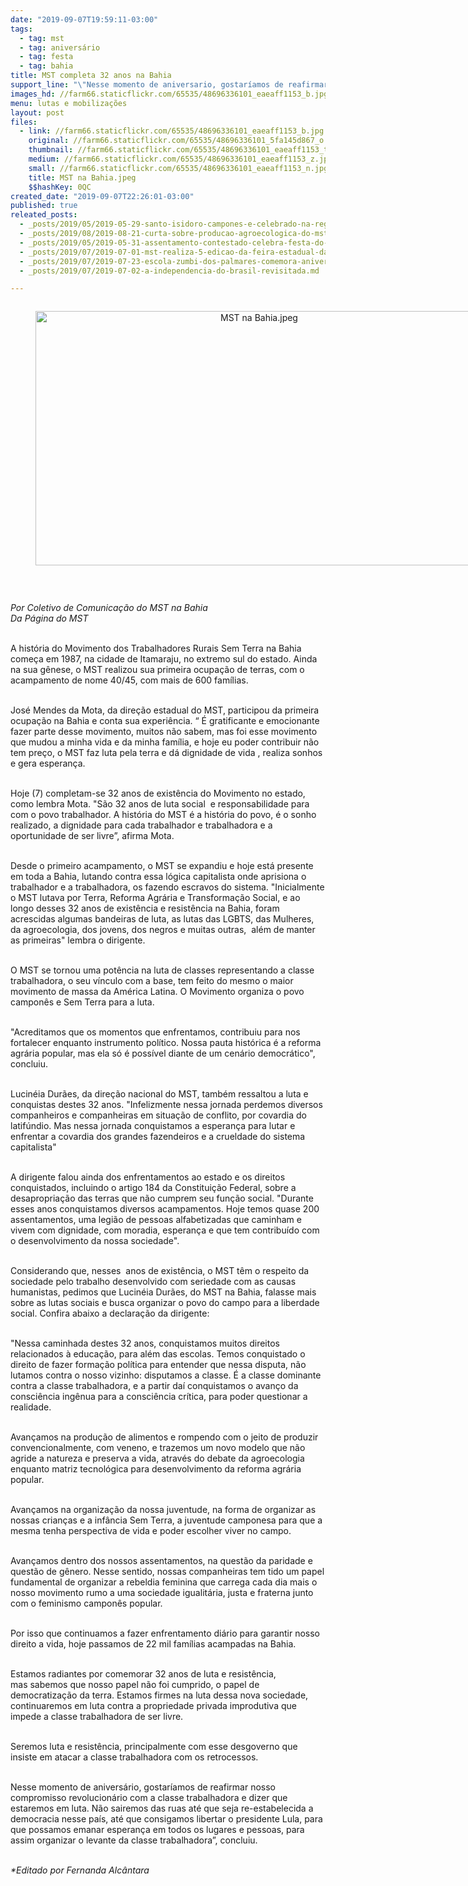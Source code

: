 ```yaml
---
date: "2019-09-07T19:59:11-03:00"
tags:
  - tag: mst
  - tag: aniversário
  - tag: festa
  - tag: bahia
title: MST completa 32 anos na Bahia
support_line: "\"Nesse momento de aniversario, gostaríamos de reafirmar nosso compromisso revolucionário com a classe trabalhadora e dizer que estaremos em luta\", afirma dirigente"
images_hd: //farm66.staticflickr.com/65535/48696336101_eaeaff1153_b.jpg
menu: lutas e mobilizações
layout: post
files:
  - link: //farm66.staticflickr.com/65535/48696336101_eaeaff1153_b.jpg
    original: //farm66.staticflickr.com/65535/48696336101_5fa145d867_o.jpg
    thumbnail: //farm66.staticflickr.com/65535/48696336101_eaeaff1153_t.jpg
    medium: //farm66.staticflickr.com/65535/48696336101_eaeaff1153_z.jpg
    small: //farm66.staticflickr.com/65535/48696336101_eaeaff1153_n.jpg
    title: MST na Bahia.jpeg
    $$hashKey: 0QC
created_date: "2019-09-07T22:26:01-03:00"
published: true
releated_posts:
  - _posts/2019/05/2019-05-29-santo-isidoro-campones-e-celebrado-na-regiao-da-campanha-do-rs.md
  - _posts/2019/08/2019-08-21-curta-sobre-producao-agroecologica-do-mst-e-finalista-em-premio-da-onu.md
  - _posts/2019/05/2019-05-31-assentamento-contestado-celebra-festa-do-divino-espirito-santo.md
  - _posts/2019/07/2019-07-01-mst-realiza-5-edicao-da-feira-estadual-da-reforma-agraria-na-bahia.md
  - _posts/2019/07/2019-07-23-escola-zumbi-dos-palmares-comemora-aniversario-da-ocupacao.md
  - _posts/2019/07/2019-07-02-a-independencia-do-brasil-revisitada.md

---
```

<div style="text-align:center">
<figure class="image" style="display:inline-block"><img alt="MST na Bahia.jpeg" height="407" src="//farm66.staticflickr.com/65535/48696336101_eaeaff1153_b.jpg" width="700" />
<figcaption></figcaption>
</figure>
</div>

<p>&nbsp;</p>

<p><em>Por Coletivo de Comunica&ccedil;&atilde;o do MST na Bahia<br />
Da P&aacute;gina do MST</em><br />
&nbsp;</p>

<p>A hist&oacute;ria do Movimento dos Trabalhadores Rurais Sem Terra&nbsp;na Bahia come&ccedil;a em 1987, na cidade de Itamaraju, no extremo sul do estado.&nbsp;Ainda na sua g&ecirc;nese, o MST realizou sua primeira ocupa&ccedil;&atilde;o de terras, com o acampamento de&nbsp;nome&nbsp;40/45,&nbsp;com mais de 600 fam&iacute;lias.<br />
&nbsp;</p>

<p>Jos&eacute; Mendes da Mota, da dire&ccedil;&atilde;o estadual do MST,&nbsp;participou da primeira ocupa&ccedil;&atilde;o na Bahia e conta sua experi&ecirc;ncia. &ldquo; &Eacute; gratificante e emocionante fazer parte desse movimento, muitos n&atilde;o sabem, mas foi esse movimento que mudou a minha vida e da minha fam&iacute;lia, e hoje eu poder contribuir n&atilde;o tem pre&ccedil;o, o MST faz luta pela terra e d&aacute; dignidade de vida , realiza sonhos e gera esperan&ccedil;a.<br />
&nbsp;</p>

<p>Hoje (7) completam-se 32 anos de exist&ecirc;ncia do Movimento no estado, como lembra&nbsp;Mota. &quot;S&atilde;o 32 anos de luta social&nbsp; e responsabilidade para com o povo trabalhador. A hist&oacute;ria do MST&nbsp;&eacute; a hist&oacute;ria do povo, &eacute; o sonho realizado, a dignidade para cada trabalhador e trabalhadora e a oportunidade de ser livre&rdquo;, afirma Mota.<br />
&nbsp;</p>

<p>Desde o primeiro acampamento,&nbsp;o MST se expandiu e hoje est&aacute; presente em toda a Bahia, lutando contra essa l&oacute;gica capitalista onde aprisiona o trabalhador e a trabalhadora, os fazendo escravos do sistema. &quot;Inicialmente o MST lutava por Terra, Reforma Agr&aacute;ria e Transforma&ccedil;&atilde;o Social, e ao longo desses 32 anos de exist&ecirc;ncia e resist&ecirc;ncia na Bahia, foram acrescidas algumas bandeiras de luta, as lutas das LGBTS, das Mulheres, da agroecologia, dos jovens, dos negros e muitas outras,&nbsp; al&eacute;m de manter as primeiras&quot; lembra o dirigente.<br />
&nbsp;</p>

<p>O MST se tornou uma pot&ecirc;ncia na luta de classes representando a classe trabalhadora, o seu v&iacute;nculo com a base, tem feito do mesmo o maior movimento de massa da Am&eacute;rica Latina. O Movimento&nbsp;organiza o povo campon&ecirc;s e Sem Terra para a luta.</p>

<p><br />
&quot;Acreditamos que os momentos que enfrentamos, contribuiu para nos fortalecer enquanto instrumento pol&iacute;tico. Nossa pauta hist&oacute;rica &eacute; a reforma agr&aacute;ria popular, mas ela s&oacute; &eacute; poss&iacute;vel diante de um cen&aacute;rio democr&aacute;tico&quot;, concluiu.<br />
&nbsp;</p>

<p>Lucin&eacute;ia Dur&atilde;es, da dire&ccedil;&atilde;o nacional do MST, tamb&eacute;m ressaltou a luta e conquistas destes 32 anos. &quot;Infelizmente nessa jornada perdemos diversos companheiros e companheiras em situa&ccedil;&atilde;o de conflito, por covardia do latif&uacute;ndio. Mas nessa jornada conquistamos a esperan&ccedil;a para lutar e enfrentar a covardia dos grandes fazendeiros e a crueldade do sistema capitalista&quot;</p>

<p><br />
A dirigente falou ainda dos enfrentamentos ao estado e os direitos conquistados, incluindo o artigo 184 da Constitui&ccedil;&atilde;o Federal, sobre&nbsp;a desapropria&ccedil;&atilde;o das terras que n&atilde;o cumprem seu fun&ccedil;&atilde;o social. &quot;Durante esses anos&nbsp;conquistamos diversos acampamentos. Hoje temos quase 200 assentamentos,&nbsp;uma legi&atilde;o de pessoas alfabetizadas que caminham e vivem com dignidade, com&nbsp;moradia,&nbsp;esperan&ccedil;a e que tem contribu&iacute;do com o desenvolvimento da nossa sociedade&quot;.</p>

<p><br />
Considerando que, nesses&nbsp; anos de exist&ecirc;ncia, o MST t&ecirc;m o respeito da sociedade pelo trabalho desenvolvido com seriedade com as causas humanistas, pedimos que&nbsp;Lucin&eacute;ia Dur&atilde;es,&nbsp;do MST na Bahia, falasse mais sobre as lutas sociais e busca organizar o povo do campo para a liberdade social. Confira abaixo a declara&ccedil;&atilde;o da dirigente:<br />
&nbsp;</p>

<p>&quot;Nessa caminhada destes 32 anos, conquistamos muitos direitos relacionados &agrave; educa&ccedil;&atilde;o,&nbsp;para al&eacute;m das escolas. Temos conquistado o direito de fazer forma&ccedil;&atilde;o pol&iacute;tica para entender que nessa disputa, n&atilde;o lutamos contra o nosso vizinho: disputamos a classe. &Eacute; a classe dominante contra a classe trabalhadora, e a partir da&iacute; conquistamos o avan&ccedil;o&nbsp;da consci&ecirc;ncia ing&ecirc;nua para a consci&ecirc;ncia cr&iacute;tica, para poder questionar a realidade.</p>

<p><br />
Avan&ccedil;amos na produ&ccedil;&atilde;o de alimentos e rompendo com o jeito de produzir convencionalmente,&nbsp;com veneno, e trazemos um novo modelo que n&atilde;o agride a natureza e preserva a vida, atrav&eacute;s do debate da agroecologia enquanto matriz tecnol&oacute;gica para desenvolvimento da reforma agr&aacute;ria popular.</p>

<p><br />
Avan&ccedil;amos&nbsp;na organiza&ccedil;&atilde;o da nossa juventude, na forma de organizar as nossas crian&ccedil;as e a inf&acirc;ncia Sem Terra, a juventude camponesa para que a mesma tenha perspectiva de vida e poder escolher viver no campo.</p>

<p><br />
Avan&ccedil;amos dentro dos nossos assentamentos, na quest&atilde;o da paridade e quest&atilde;o de g&ecirc;nero. Nesse sentido,&nbsp;nossas companheiras tem tido um papel fundamental de organizar a rebeldia feminina que carrega cada dia mais o nosso movimento rumo a uma sociedade igualit&aacute;ria, justa e fraterna junto com o feminismo campon&ecirc;s popular.<br />
&nbsp;</p>

<p>Por isso que continuamos a fazer enfrentamento di&aacute;rio para garantir nosso direito a vida, hoje passamos de 22 mil fam&iacute;lias acampadas na Bahia.</p>

<p><br />
Estamos radiantes por comemorar 32 anos de luta e resist&ecirc;ncia, mas&nbsp;sabemos que nosso papel n&atilde;o foi cumprido, o papel de democratiza&ccedil;&atilde;o da terra. Estamos firmes na luta dessa nova sociedade, continuaremos em luta contra a propriedade privada improdutiva que impede a classe trabalhadora de ser livre.<br />
&nbsp;</p>

<p>Seremos luta e resist&ecirc;ncia, principalmente com esse desgoverno que insiste em atacar a classe trabalhadora com os retrocessos.<br />
&nbsp;</p>

<p>Nesse momento de anivers&aacute;rio, gostar&iacute;amos de reafirmar nosso compromisso revolucion&aacute;rio com a classe trabalhadora e dizer que estaremos em luta. N&atilde;o sairemos das ruas at&eacute; que seja re-estabelecida a democracia nesse pa&iacute;s, at&eacute; que consigamos libertar o presidente Lula, para que possamos emanar esperan&ccedil;a em todos os lugares e pessoas, para assim organizar o levante da classe trabalhadora&rdquo;, concluiu.<br />
&nbsp;</p>

<p><em>*Editado por Fernanda Alc&acirc;ntara</em></p>
